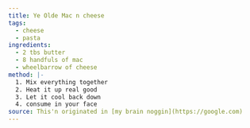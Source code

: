 ```yaml
---
title: Ye Olde Mac n cheese
tags:
  - cheese
  - pasta
ingredients:
  - 2 tbs butter
  - 8 handfuls of mac
  - wheelbarrow of cheese
method: |-
  1. Mix everything together
  2. Heat it up real good
  3. Let it cool back down
  4. consume in your face
source: This'n originated in [my brain noggin](https://google.com)
---
```

